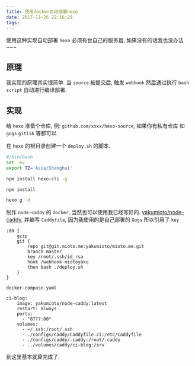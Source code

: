 ```yaml
---
title: 使用docker自动部署hexo
date: 2017-11-26 22:16:29
tags:
---
```



使用这种实现自动部署 `hexo` 必须有台自己的服务器, 如果没有的话我也没办法~~~

## 原理

我实现的原理其实很简单. 当 `source` 被提交后, 触发 `webhook` 然后通过执行 `bash script` 自动进行编译部署.


## 实现

给 `hexo` 准备个仓库, 例: `github.com/xxxx/hexo-source`, 如果你有私有仓库 如 `gogs` `gitlib` 等都可以.

在 `hexo` 的根目录创建一个  `deploy.sh` 的脚本.

```bash
#/bin/bash
set -ev
export TZ='Asia/Shanghai'

npm install hexo-cli -g

npm install

hexo g -d
```

制作 `node-caddy` 的 `docker`, 当然也可以使用我已经写好的. [yakumioto/node-caddy](https://hub.docker.com/r/yakumioto/node-caddy/), 并编写 `Caddyfile`, 因为我使用的是自己部署的 `Gogs` 所以引用了 `key`

```caddy
:80 {
    gzip
    git {
        repo git@git.mioto.me:yakumioto/mioto.me.git
        branch master
        key /root/.ssh/id_rsa
	    hook /webhook miotoyaku
        then bash ./deploy.sh
    }
}
```

`docker-compose.yaml`
```docker
ci-blog:
    image: yakumioto/node-caddy:latest
    restart: always
    ports:
      - "8777:80"
    volumes:
      - ~/.ssh:/root/.ssh
      - ./configs/caddy/Caddyfile.ci:/etc/Caddyfile
      - ./configs/caddy/.caddy:/root/.caddy
      - ../volumes/caddy/ci-blog:/srv
```

到这里基本就算完成了.